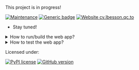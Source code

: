 This project is in progress!

[![Maintenance](https://img.shields.io/badge/Maintained%3F-yes-green.svg)](https://GitHub.com/Naereen/StrapDown.js/graphs/commit-activity)
[![Generic badge](https://img.shields.io/badge/Status-InProgress-<COLOR>.svg)](https://shields.io/)
[![Website cv.lbesson.qc.to](https://img.shields.io/website-up-down-green-red/http/cv.lbesson.qc.to.svg)](http://cv.lbesson.qc.to/)

* Stay tuned!


<details>
  <summary>How to run/build the web app?</summary>

  In the project directory, you can run:

     `npm start`

  Runs the app in the development mode.
  Open [http://localhost:3000](http://localhost:3000) to view it in the browser.

  The page will reload if you make edits.You will also see any lint errors in the console.
    
     `npm run build`

  Builds the app for production to the `build` folder. It correctly bundles React in production mode and optimizes the build for the best performance. The build is minified and the filenames include the hashes. Your app is ready to be deployed!
</details>
<details>
  <summary>How to test the web app?</summary>   
     
  For testing use the following command on your terminal:
  
     `npm test`

  Launches the test runner in the interactive watch mode.\
  See the section about [running tests](https://facebook.github.io/create-react-app/docs/running-tests) for more information.
</details>

Licensed under:

[![PyPI license](https://img.shields.io/pypi/l/ansicolortags.svg)](https://pypi.python.org/pypi/ansicolortags/)
[![GitHub version](https://badge.fury.io/gh/Naereen%2FStrapDown.js.svg)](https://github.com/Naereen/StrapDown.js)
